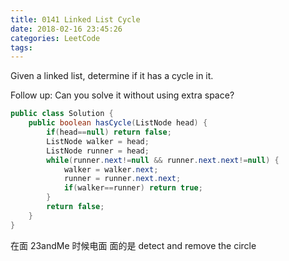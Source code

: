 ```yaml
---
title: 0141 Linked List Cycle
date: 2018-02-16 23:45:26
categories: LeetCode
tags:
---
```



Given a linked list, determine if it has a cycle in it.

Follow up:
Can you solve it without using extra space?

```java
public class Solution {
    public boolean hasCycle(ListNode head) {
        if(head==null) return false;
        ListNode walker = head;
        ListNode runner = head;
        while(runner.next!=null && runner.next.next!=null) {
            walker = walker.next;
            runner = runner.next.next;
            if(walker==runner) return true;
        }
        return false;
    }
}
```


在面 23andMe 时候电面 面的是 detect and remove the circle
